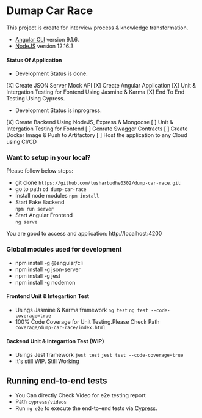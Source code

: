 # Dumap Car Race

This project is create for interview process & knowledge transformation.

- [Angular CLI](https://github.com/angular/angular-cli) version 9.1.6.
- [NodeJS](https://nodejs.org/en/docs/) version 12.16.3

#### Status Of Application

- Development Status is done.


 [X] Create JSON Server Mock API
 [X] Create Angular Application
 [X] Unit & Intergation Testing for Fontend Using Jasmine & Karma
 [X] End To End Testing Using Cypress.


- Development Status is inprogress.

 [X] Create Backend Using NodeJS, Express & Mongoose
 [ ] Unit & Intergation Testing for Fontend
 [ ] Genrate Swagger Contracts
 [ ] Create Docker Image & Push to Artifactory
 [ ] Host the application to any Cloud using CI/CD

### Want to setup in your local?
Please follow below steps:
 - git clone
 `https://github.com/tusharbudhe0302/dump-car-race.git`
 - go to path
 `cd dump-car-race`
 - Install node modules
 `npm install`
 - Start Fake Backend  
 `npm run server`
 - Start Angular Frontend   
 `ng serve`
 
You are good to access and application: http://localhost:4200

### Global modules used for development
 - npm install -g @angular/cli
 - npm install -g json-server
 - npm install -g jest
 - npm install -g nodemon

#### Frontend Unit & Integartion Test
- Usings Jasmine & Karma framework
    `ng test` 
    `ng test --code-coverage=true`
-   100% Code Coverage for Unit Testing.Please Check Path ` coverage/dump-car-race/index.html`

#### Backend Unit & Integartion Test (WIP)
- Usings Jest framework
    `jest test`
    `jest test --code-coverage=true`
- It's still WIP. Still Working

## Running end-to-end tests
 - You Can directly Check Video for e2e testing report
 - Path `cypress/videos`
 - Run `ng e2e` to execute the end-to-end tests via [Cypress](https://www.cypress.io/).